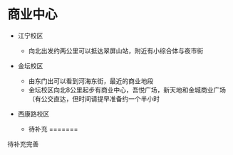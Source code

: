 # 商业中心

- 江宁校区
  - 向北出发约两公里可以抵达翠屏山站，附近有小综合体与夜市街

- 金坛校区
  - 由东门出可以看到河海东街，最近的商业地段
  - 金坛校区向北8公里起步有商业中心，吾悦广场，新天地和金城商业广场（有公交直达，但时间请提早准备约一个半小时

- 西康路校区
  - 待补充
=======

待补充完善

